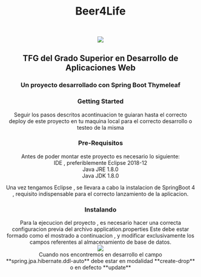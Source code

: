 <h1 align="center">Beer4Life</h1>
<br>
<p align="center">
  <img src="https://github.com/pablopinto/Final-DAW-Project/blob/master/Beer4Life/src/main/resources/static/images/beer4life.png">
</p>

<h2 align="center">TFG del Grado Superior en Desarrollo de Aplicaciones Web</h2>
<h3 align="center">Un proyecto desarrollado con Spring Boot Thymeleaf</h3>
<h3 align="center">Getting Started</h3>
<p align="center"> Seguir los pasos descritos acontinuacion te guiaran hasta el correcto deploy de este proyecto en tu maquina local para el correcto desarrollo o testeo de la misma</p>

<h3 align="center">Pre-Requisitos</h3>
<p align="center">
Antes de poder montar este proyecto es necesario lo siguiente:
  <br>
  IDE , preferiblemente Eclipse 2018-12
  <br>
  Java JRE 1.8.0
  <br>
  Java JDK 1.8.0
</p>
<p align="center">
Una vez tengamos Eclipse , se llevara a cabo la instalacion de SpringBoot 4 , requisito indispensable para el correcto lanzamiento de la aplicacion.
</p>

<h3 align="center">Instalando</h3>
<p align="center">
Para la ejecucion del proyecto , es necesario hacer una correcta configuracion previa del archivo application.properties
Este debe estar formado como el mostrado a continuacion , y modificar exclusivamente los campos referentes al almacenamiento de base de datos.
    <br>
<img src="https://github.com/pablopinto/Final-DAW-Project/blob/master/Imagenes/application_properties.PNG">
    <br>
Cuando nos encontremos en desarrollo el campo **spring.jpa.hibernate.ddl-auto** debe estar en modalidad **create-drop** o en defecto **update**
 </p>
